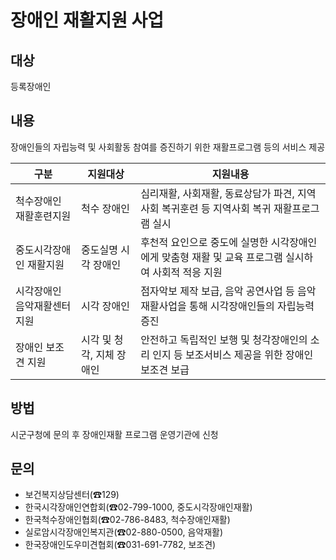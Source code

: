 # 장애인 재활지원 사업

## 대상
등록장애인

## 내용
장애인들의 자립능력 및 사회활동 참여를 증진하기 위한 재활프로그램 등의 서비스 제공

| 구분                 | 지원대상             | 지원내용                                                               |
|----------------------|----------------------|------------------------------------------------------------------------|
| 척수장애인 재활훈련지원 | 척수 장애인          | 심리재활, 사회재활, 동료상담가 파견, 지역사회 복귀훈련 등 지역사회 복귀 재활프로그램 실시    |
| 중도시각장애인 재활지원 | 중도실명 시각 장애인 | 후천적 요인으로 중도에 실명한 시각장애인에게 맞춤형 재활 및 교육 프로그램 실시하여 사회적 적응 지원 |
| 시각장애인 음악재활센터 지원 | 시각 장애인          | 점자악보 제작 보급, 음악 공연사업 등 음악재활사업을 통해 시각장애인들의 자립능력 증진       |
| 장애인 보조견 지원   | 시각 및 청각, 지체 장애인 | 안전하고 독립적인 보행 및 청각장애인의 소리 인지 등 보조서비스 제공을 위한 장애인보조견 보급 |

## 방법
시군구청에 문의 후 장애인재활 프로그램 운영기관에 신청

## 문의
- 보건복지상담센터(☎129) 
- 한국시각장애인연합회(☎02-799-1000, 중도시각장애인재활)  
- 한국척수장애인협회(☎02-786-8483, 척수장애인재활)
- 실로암시각장애인복지관(☎02-880-0500, 음악재활) 
- 한국장애인도우미견협회(☎031-691-7782, 보조견) 
